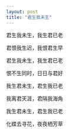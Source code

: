 ```yaml
---
layout: post
title: "君生我未生"
---
```


君生我未生，我生君已老
 
君恨我生迟，我恨君生早 

君生我未生，我生君已老 

恨不生同时，日日与君好 

我生君未生，君生我已老 

我离君天涯，君隔我海角 

我生君未生，君生我已老 

化蝶去寻花，夜夜栖芳草
